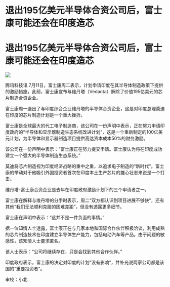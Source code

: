 # 退出195亿美元半导体合资公司后，富士康可能还会在印度造芯

# 退出195亿美元半导体合资公司后，富士康可能还会在印度造芯

![](https://inews.gtimg.com/news_bt/OAnNeccJlgJAeVwGDKFh5w2uZKVzBXSJS35WO8MFkUquEAA/1000)

腾讯科技讯
7月11日，富士康周二表示，计划申请印度在其半导体制造政策下提供的激励措施，此前，富士康宣布与维丹塔（Vedanta）解除了价值195亿美元的芯片制造合资企业。

富士康周一退出了与印度综合企业维丹塔的半导体合资企业，这是对印度总理莫迪在印度的芯片制造计划是一个重大挫折。

富士康是全球最大的代工电子制造商，该公司在一份声明中表示，正在努力申请印度政府的“半导体和显示器制造生态系统改进计划”，这是一个重新制定的100亿美元计划，为半导体和显示器制造项目提供高达资本成本50%的财务激励。

该公司在一份声明中表示：“富士康正在努力提交申请。富士康认为将在印度成功建立一个强大的半导体制造生态系统。”

莫迪将芯片制造视为印度经济战略的重中之重，以追求电子制造的“新时代”。富士康的举动对于他吸引外国投资者首次在印度本土生产芯片的雄心壮志来说是一个打击。

维丹塔-富士康合资企业是去年在印度政府激励计划下的三个申请者之一。

富士康在解释与维丹塔的分手时表示，周二“双方都认识到项目进展不够快”，还有其他“我们无法顺利克服的困难差距”，但没有透露更多细节。

富士康在声明中表示：“这并不是一件负面的事情。”

据一位知情人士透露，富士康正在与几家本地和国际合作伙伴积极洽谈，利用成熟的芯片制造技术在印度建立半导体生产能力，包括电动汽车等产品。由于问题的敏感性，该知情人士要求匿名。

该人士表示：“公司将继续存在，只是会找到其他合作伙伴。”

印度政府表示，富士康的决定对印度的计划“没有影响”，并补充说两家公司都是该国的“重要投资者”。

审校：小北

